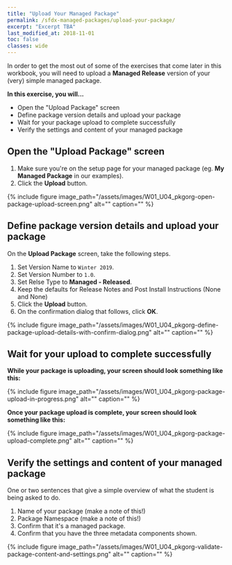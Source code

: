 ```yaml
---
title: "Upload Your Managed Package"
permalink: /sfdx-managed-packages/upload-your-package/
excerpt: "Excerpt TBA"
last_modified_at: 2018-11-01
toc: false
classes: wide
---
```


In order to get the most out of some of the exercises that come later in this workbook, you will need to upload a **Managed Release** version of your (very) simple managed package.

**In this exercise, you will...**

* Open the "Upload Package" screen
* Define package version details and upload your package
* Wait for your package upload to complete successfully
* Verify the settings and content of your managed package

## Open the "Upload Package" screen

1. Make sure you're on the setup page for your managed package (eg. **My Managed Package** in our examples).
2. Click the **Upload** button.

{% include figure image_path="/assets/images/W01_U04_pkgorg-open-package-upload-screen.png" alt="" caption="" %}


## Define package version details and upload your package
On the **Upload Package** screen, take the following steps.

1. Set Version Name to `Winter 2019`.
2. Set Version Number to `1.0`.
3. Set Relse Type to **Managed - Released**.
4. Keep the defaults for Release Notes and Post Install Instructions (None and None)
5. Click the **Upload** button.
6. On the confirmation dialog that follows, click **OK**.

{% include figure image_path="/assets/images/W01_U04_pkgorg-define-package-upload-details-with-confirm-dialog.png" alt="" caption="" %}


## Wait for your upload to complete successfully

**While your package is uploading, your screen should look something like this:**

{% include figure image_path="/assets/images/W01_U04_pkgorg-package-upload-in-progress.png" alt="" caption="" %}

**Once your package upload is complete, your screen should look something like this:**

{% include figure image_path="/assets/images/W01_U04_pkgorg-package-upload-complete.png" alt="" caption="" %}


## Verify the settings and content of your managed package
One or two sentences that give a simple overview of what the student is being asked to do.

1. Name of your package (make a note of this!)
2. Package Namespace (make a note of this!)
3. Confirm that it's a managed package.
4. Confirm that you have the three metadata components shown.

{% include figure image_path="/assets/images/W01_U04_pkgorg-validate-package-content-and-settings.png" alt="" caption="" %}

